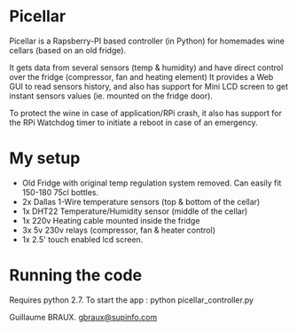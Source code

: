 # Picellar

Picellar is a Rapsberry-PI based controller (in Python) for homemades wine cellars (based on an old fridge).

It gets data from several sensors (temp & humidity) and have direct control over the fridge (compressor, fan and heating element)
It provides a Web GUI to read sensors history, and also has support for Mini LCD screen to get instant sensors values (ie. mounted on the fridge door).

To protect the wine in case of application/RPi crash, it also has support for the RPi Watchdog timer to initiate a reboot in case of an emergency.

# My setup
- Old Fridge with original temp regulation system removed. Can easily fit 150-180 75cl bottles.
- 2x Dallas 1-Wire temperature sensors (top & bottom of the cellar)
- 1x DHT22 Temperature/Humidity sensor (middle of the cellar)
- 1x 220v Heating cable mounted inside the fridge
- 3x 5v 230v relays (compressor, fan & heater control)
- 1x 2.5' touch enabled lcd screen.

# Running the code
Requires python 2.7.
To start the app : python picellar_controller.py

Guillaume BRAUX.
gbraux@supinfo.com
